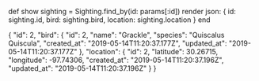 def show
  sighting = Sighting.find_by(id: params[:id])
  render json: { id: sighting.id, bird: sighting.bird, location: sighting.location }
end

{
  "id": 2,
  "bird": {
    "id": 2,
    "name": "Grackle",
    "species": "Quiscalus Quiscula",
    "created_at": "2019-05-14T11:20:37.177Z",
    "updated_at": "2019-05-14T11:20:37.177Z"
  },
  "location": {
    "id": 2,
    "latitude": 30.26715,
    "longitude": -97.74306,
    "created_at": "2019-05-14T11:20:37.196Z",
    "updated_at": "2019-05-14T11:20:37.196Z"
  }
}